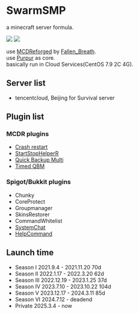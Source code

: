 # SwarmSMP

a minecraft server formula.

![](https://img.shields.io/badge/Minecraft-1.21-blue.svg)
![](https://img.shields.io/badge/Purpur-1.21-blue.svg)  
  
use [MCDReforged](https://github.com/Fallen-Breath/MCDReforged) by [Fallen_Breath](https://github.com/Fallen-Breath).  
use [Purpur](https://purpurmc.org) as core.  
basically run in Cloud Services(CentOS 7.9 2C 4G).

## Server list
* tencentcloud, Beijing for Survival server

## Plugin list
  
### MCDR plugins  
* [Crash restart](https://github.com/MCDReforged/PluginCatalogue/blob/catalogue/plugins/crash_restart/readme.md)
* [StartStopHelperR](https://github.com/MCDReforged/PluginCatalogue/blob/catalogue/plugins/start_stop_helper_r/readme.md)
* [Quick Backup Multi](https://github.com/MCDReforged/PluginCatalogue/blob/catalogue/plugins/quick_backup_multi/readme.md)
* [Timed QBM](https://github.com/MCDReforged/PluginCatalogue/blob/catalogue/plugins/timed_quick_backup_multi/readme.md)
### Spigot/Bukkit plugins
* Chunky
* CoreProtect
* Groupmanager
* SkinsRestorer
* CommandWhitelist
* [SystemChat](https://gitlab.com/TauCu/systemchat/-/releases)
* [HelpCommand](https://www.spigotmc.org/resources/help-command-1-18-1-20-1.102926/)
## Launch time

* Season I 2021.9.4 - 2021.11.20 70d
* Season II 2022.1.17 - 2022.3.20 62d
* Season III 2022.12.19 - 2023.1.25 37d
* Season IV 2023.7.10 - 2023.10.22 104d
* Season V 2023.12.17 - 2024.3.11 85d
* Season VI 2024.7.12 - deadend
* Private 2025.3.4 - now
